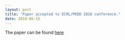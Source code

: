```yaml
---
layout: post
title: "Paper accepted to ECML/PKDD 2018 conference."
date: 2018-06-15
---
```

The paper can be found <a href="https://arxiv.org/abs/1806.10861">here</a>
